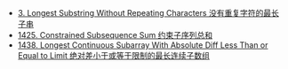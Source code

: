 * [3. Longest Substring Without Repeating Characters 没有重复字符的最长子串](https://leetcode.com/problems/longest-substring-without-repeating-characters/)
* [1425. Constrained Subsequence Sum 约束子序列总和](https://leetcode.com/problems/constrained-subsequence-sum/)
* [1438. Longest Continuous Subarray With Absolute Diff Less Than or Equal to Limit 绝对差小于或等于限制的最长连续子数组](https://leetcode.com/problems/longest-continuous-subarray-with-absolute-diff-less-than-or-equal-to-limit/)